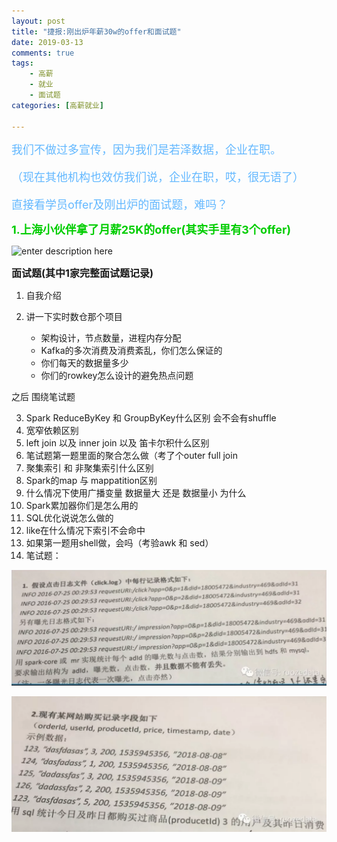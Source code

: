 ```yaml
---
layout: post
title: "捷报:刚出炉年薪30w的offer和面试题"
date: 2019-03-13
comments: true
tags: 
    - 高薪
    - 就业
    - 面试题
categories: [高薪就业]

---
```


<font color=#63B8FF size=4>
我们不做过多宣传，因为我们是若泽数据，企业在职。

（现在其他机构也效仿我们说，企业在职，哎，很无语了）

直接看学员offer及刚出炉的面试题，难吗？
</font>

<!--more--> 

<font color=#00CD00 size=4><b>1.上海小伙伴拿了月薪25K的offer(其实手里有3个offer)</b></font>

![enter description here](/assets/blogImg/2019-03-13-1_1.png)


<font size=3><b>面试题(其中1家完整面试题记录)</b></font>

1. 自我介绍
2. 讲一下实时数仓那个项目 

    - 架构设计，节点数量，进程内存分配
    - Kafka的多次消费及消费紊乱，你们怎么保证的
    - 你们每天的数据量多少
    - 你们的rowkey怎么设计的避免热点问题

之后 围绕笔试题

3. Spark ReduceByKey 和 GroupByKey什么区别 会不会有shuffle
4. 宽窄依赖区别
5. left join  以及 inner join 以及 笛卡尔积什么区别
6. 笔试题第一题里面的聚合怎么做（考了个outer full join
7. 聚集索引 和 非聚集索引什么区别
8. Spark的map 与 mappatition区别
9. 什么情况下使用广播变量 数据量大 还是 数据量小 为什么
10. Spark累加器你们是怎么用的
11. SQL优化说说怎么做的
12. like在什么情况下索引不会命中 
13. 如果第一题用shell做，会吗（考验awk 和 sed）
14. 笔试题：

![enter description here](/assets/blogImg/2019-03-13-2.png)

![enter description here](/assets/blogImg/2019-03-13-3.png)